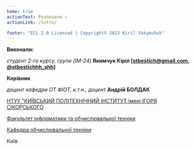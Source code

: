```yaml
---
home: true
actionText: Розпочати →
actionLink: /intro/

footer: "ECL 2.0 Licensed | Copyright© 2023 Kiril Yakymchuk"
---
```



**Виконали:** 

*студент 2-го курсу, групи (IM-24)*<span padding-right:5em></span> **Якимчук Кіріл [[stbestich@gmail.com](), [@stbestichhh_shh]()]**


**Керівник**

*доцент кафедри ОТ ФІОТ, к.т.н., доцент*<span padding-right:5em></span> **Андрій БОЛДАК** 

[НТУУ "КИЇВСЬКИЙ ПОЛІТЕХНІЧНИЙ ІНСТИТУТ імені ІГОРЯ СІКОРСЬКОГО](https://kpi.ua/)

[Факультет інформатики та обчислювальної техніки](https://fiot.kpi.ua/)

[Кафедра обчислювальної техніки](https://comsys.kpi.ua/)

Київ
